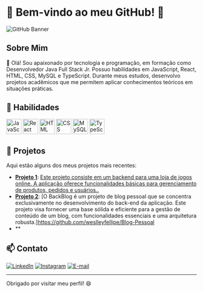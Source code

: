 # 🌟 Bem-vindo ao meu GitHub! 🌟

![GitHub Banner](https://via.placeholder.com/1200x300.png?text=Bem-vindo+ao+meu+GitHub)

## Sobre Mim

👋 Olá! Sou apaixonado por tecnologia e programação, em formação como Desenvolvedor Java Full Stack Jr. Possuo habilidades em JavaScript, React, HTML, CSS, MySQL e TypeScript. Durante meus estudos, desenvolvo projetos acadêmicos que me permitem aplicar conhecimentos teóricos em situações práticas.

## 🚀 Habilidades

<img src="https://img.icons8.com/color/48/000000/javascript.png" alt="JavaScript" width="40" height="40"/> <img src="https://img.icons8.com/color/48/000000/react-native.png" alt="React" width="40" height="40"/> <img src="https://img.icons8.com/color/48/000000/html-5.png" alt="HTML" width="40" height="40"/> <img src="https://img.icons8.com/color/48/000000/css3.png" alt="CSS" width="40" height="40"/> <img src="https://img.icons8.com/ios-filled/50/000000/mysql-logo.png" alt="MySQL" width="40" height="40"/> <img src="https://img.icons8.com/color/48/000000/typescript.png" alt="TypeScript" width="40" height="40"/>

## 📁 Projetos

Aqui estão alguns dos meus projetos mais recentes:

- **[Projeto 1](#)**: [Este projeto consiste em um backend para uma loja de jogos online. A aplicação oferece funcionalidades básicas para gerenciamento de produtos, pedidos e usuários..](https://github.com/weslleyfellipe/projeto-lojagames)
- **[Projeto 2](#)**: [O BackBlog é um projeto de blog pessoal que se concentra exclusivamente no desenvolvimento do back-end da aplicação. Este projeto visa fornecer uma base sólida e eficiente para a gestão de conteúdo de um blog, com funcionalidades essenciais e uma arquitetura robusta.]https://github.com/weslleyfellipe/Blog-Pessoal
- **

## 📫 Contato

[![LinkedIn](https://img.shields.io/badge/-LinkedIn-0077B5?style=for-the-badge&logo=linkedin&logoColor=white)](https://www.linkedin.com/in/weslley-fellipe-2b9b0925b/)
[![Instagram](https://img.shields.io/badge/-Instagram-E4405F?style=for-the-badge&logo=instagram&logoColor=white)](https://www.instagram.com/weslley.fellipe_/)
[![E-mail](https://img.shields.io/badge/-Email-D14836?style=for-the-badge&logo=gmail&logoColor=white)](mailto:weslleyfellipe1@gmail.com)

---

Obrigado por visitar meu perfil! 😄
